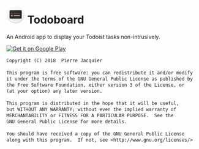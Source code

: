 ![Icon](./app/src/main/res/mipmap-mdpi/ic_launcher.png) Todoboard
=========
An Android app to display your Todoist tasks non-intrusively.

[![Get it on Google Play](http://i.imgur.com/PeDVOwW.png)](https://play.google.com/store/apps/details?id=com.pierrejacquier.todoboard)

    Copyright (C) 2018  Pierre Jacquier

    This program is free software: you can redistribute it and/or modify
    it under the terms of the GNU General Public License as published by
    the Free Software Foundation, either version 3 of the License, or
    (at your option) any later version.

    This program is distributed in the hope that it will be useful,
    but WITHOUT ANY WARRANTY; without even the implied warranty of
    MERCHANTABILITY or FITNESS FOR A PARTICULAR PURPOSE.  See the
    GNU General Public License for more details.

    You should have received a copy of the GNU General Public License
    along with this program.  If not, see <http://www.gnu.org/licenses/>

